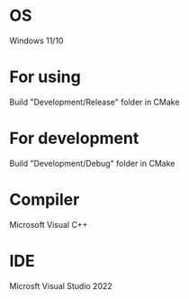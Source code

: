 # OS
Windows 11/10

# For using
Build "Development/Release" folder in CMake

# For development
Build "Development/Debug" folder in CMake

# Compiler
Microsoft Visual C++

# IDE
Microsft Visual Studio 2022